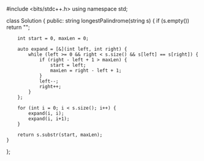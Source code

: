 #include <bits/stdc++.h>
using namespace std;

class Solution {
public:
    string longestPalindrome(string s) {
        if (s.empty()) return "";

        int start = 0, maxLen = 0;

        auto expand = [&](int left, int right) {
            while (left >= 0 && right < s.size() && s[left] == s[right]) {
                if (right - left + 1 > maxLen) {
                    start = left;
                    maxLen = right - left + 1;
                }
                left--;
                right++;
            }
        };

        for (int i = 0; i < s.size(); i++) {
            expand(i, i);   
            expand(i, i+1); 
        }

        return s.substr(start, maxLen);
    }
};
